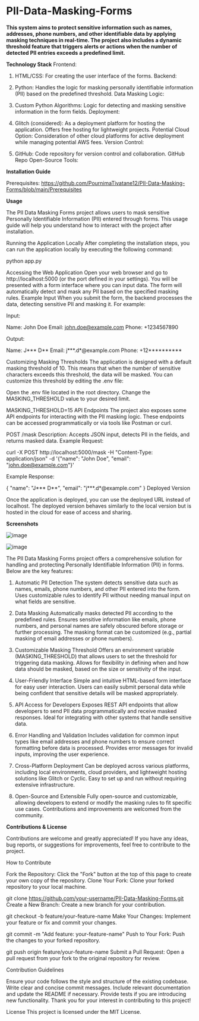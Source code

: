 # PII-Data-Masking-Forms

**This system aims to protect sensitive information such as names, addresses, phone numbers, and other identifiable data by applying masking techniques in real-time.
The project also includes a dynamic threshold feature that triggers alerts or actions when the number of detected PII entries exceeds a predefined limit.**

**Technology Stack**
Frontend:

1. HTML/CSS: For creating the user interface of the forms.
   Backend:

2. Python: Handles the logic for masking personally identifiable information (PII) based on the predefined threshold.
   Data Masking Logic:

3. Custom Python Algorithms: Logic for detecting and masking sensitive information in the form fields.
   Deployment:

4. Glitch (considered): As a deployment platform for hosting the application. Offers free hosting for lightweight projects.
   Potential Cloud Option: Consideration of other cloud platforms for active deployment while managing potential AWS fees.
   Version Control:

5. GitHub: Code repository for version control and collaboration.
   GitHub Repo
   Open-Source Tools:

**Installation Guide**

Prerequisites:
https://github.com/PournimaTivatane12/PII-Data-Masking-Forms/blob/main/Prerequisites

**Usage**

The PII Data Masking Forms project allows users to mask sensitive Personally Identifiable Information (PII) entered through forms.
This usage guide will help you understand how to interact with the project after installation.

Running the Application Locally
After completing the installation steps, you can run the application locally by executing the following command:

python app.py

Accessing the Web Application
Open your web browser and go to http://localhost:5000 (or the port defined in your settings).
You will be presented with a form interface where you can input data.
The form will automatically detect and mask any PII based on the specified masking rules.
Example Input
When you submit the form, the backend processes the data, detecting sensitive PII and masking it. For example:

Input:

Name: John Doe
Email: john.doe@example.com
Phone: +1234567890

Output:

Name: J*** D**
Email: j***.d*@example.com
Phone: +12**********

Customizing Masking Thresholds
The application is designed with a default masking threshold of 10. This means that when the number of sensitive characters exceeds this threshold, the data will be masked.
You can customize this threshold by editing the .env file:

Open the .env file located in the root directory.
Change the MASKING_THRESHOLD value to your desired limit.

MASKING_THRESHOLD=15
API Endpoints
The project also exposes some API endpoints for interacting with the PII masking logic. These endpoints can be accessed programmatically or via tools like Postman or curl.

POST /mask
Description: Accepts JSON input, detects PII in the fields, and returns masked data.
Example Request:

curl -X POST http://localhost:5000/mask -H "Content-Type: application/json" -d '{"name": "John Doe", "email": "john.doe@example.com"}'

Example Response:

{
  "name": "J*** D**",
  "email": "j***.d*@example.com"
}
Deployed Version

Once the application is deployed, you can use the deployed URL instead of localhost. The deployed version behaves similarly to the local version but is hosted in the cloud for ease of access and sharing.

**Screenshots**

![image](https://github.com/user-attachments/assets/31011684-e4d4-4308-80ce-2ec2fae717b4)

![image](https://github.com/user-attachments/assets/19f84578-f4bc-4d04-b663-60a4dc92e056)


The PII Data Masking Forms project offers a comprehensive solution for handling and protecting Personally Identifiable Information (PII) in forms. Below are the key features:

1. Automatic PII Detection
The system detects sensitive data such as names, emails, phone numbers, and other PII entered into the form.
Uses customizable rules to identify PII without needing manual input on what fields are sensitive.

3. Data Masking
Automatically masks detected PII according to the predefined rules.
Ensures sensitive information like emails, phone numbers, and personal names are safely obscured before storage or further processing.
The masking format can be customized (e.g., partial masking of email addresses or phone numbers).

5. Customizable Masking Threshold
Offers an environment variable (MASKING_THRESHOLD) that allows users to set the threshold for triggering data masking.
Allows for flexibility in defining when and how data should be masked, based on the size or sensitivity of the input.

7. User-Friendly Interface
Simple and intuitive HTML-based form interface for easy user interaction.
Users can easily submit personal data while being confident that sensitive details will be masked appropriately.

9. API Access for Developers
Exposes REST API endpoints that allow developers to send PII data programmatically and receive masked responses.
Ideal for integrating with other systems that handle sensitive data.

11. Error Handling and Validation
Includes validation for common input types like email addresses and phone numbers to ensure correct formatting before data is processed.
Provides error messages for invalid inputs, improving the user experience.

13. Cross-Platform Deployment
Can be deployed across various platforms, including local environments, cloud providers, and lightweight hosting solutions like Glitch or Cyclic.
Easy to set up and run without requiring extensive infrastructure.

15. Open-Source and Extensible
Fully open-source and customizable, allowing developers to extend or modify the masking rules to fit specific use cases.
Contributions and improvements are welcomed from the community.


**Contributions & License**

Contributions are welcome and greatly appreciated! If you have any ideas, bug reports, or suggestions for improvements, feel free to contribute to the project.

How to Contribute

Fork the Repository: Click the "Fork" button at the top of this page to create your own copy of the repository.
Clone Your Fork: Clone your forked repository to your local machine.

git clone https://github.com/your-username/PII-Data-Masking-Forms.git
Create a New Branch: Create a new branch for your contribution.

git checkout -b feature/your-feature-name
Make Your Changes: Implement your feature or fix and commit your changes.

git commit -m "Add feature: your-feature-name"
Push to Your Fork: Push the changes to your forked repository.

git push origin feature/your-feature-name
Submit a Pull Request: Open a pull request from your fork to the original repository for review.

Contribution Guidelines

Ensure your code follows the style and structure of the existing codebase.
Write clear and concise commit messages.
Include relevant documentation and update the README if necessary.
Provide tests if you are introducing new functionality.
Thank you for your interest in contributing to this project!

License
This project is licensed under the MIT License.





























